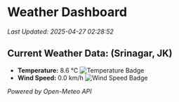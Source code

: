 
# Weather Dashboard

_Last Updated: 2025-04-27 02:28:52_

## Current Weather Data: (Srinagar, JK)
- **Temperature:** 8.6 °C ![Temperature Badge](https://img.shields.io/badge/Temperature-Low%20Temp-blue)
- **Wind Speed:** 0.0 km/h ![Wind Speed Badge](https://img.shields.io/badge/Wind%20Speed-Light%20Wind-blue)

*Powered by Open-Meteo API*
